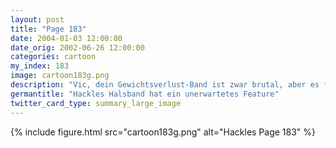 ```yaml
---
layout: post
title: "Page 183"
date: 2004-01-03 12:00:00
date_orig: 2002-06-26 12:00:00
categories: cartoon
my_index: 183
image: cartoon183g.png
description: "Vic, dein Gewichtsverlust-Band ist zwar brutal, aber es funktioniert! Ich habe schon an Gewicht verloren Und das werde ich nun bei Star Wars - Episode I feiern Entschuldige - die Pinguine haben darauf bestanden, dass ich diese Funktion einbaue Hackles"
germantitle: "Hackles Halsband hat ein unerwartetes Feature"
twitter_card_type: summary_large_image
---
```


{% include figure.html src="cartoon183g.png" alt="Hackles Page 183"  %}
